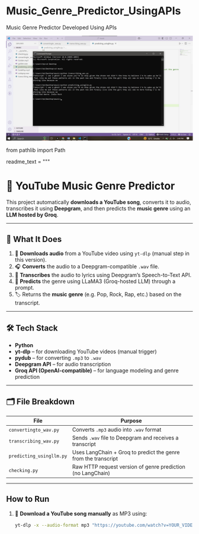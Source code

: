 # Music_Genre_Predictor_UsingAPIs
Music Genre Predictor Developed Using APIs

![banner](Genre.jpg)


from pathlib import Path

readme_text = """
# 🎵 YouTube Music Genre Predictor

This project automatically **downloads a YouTube song**, converts it to audio, transcribes it using **Deepgram**, and then predicts the **music genre** using an **LLM hosted by Groq**.

---

## 🚀 What It Does

1. 🎥 **Downloads audio** from a YouTube video using `yt-dlp` (manual step in this version).
2. 🎧 **Converts** the audio to a Deepgram-compatible `.wav` file.
3. 🧠 **Transcribes** the audio to lyrics using Deepgram’s Speech-to-Text API.
4. 🤖 **Predicts** the genre using LLaMA3 (Groq-hosted LLM) through a prompt.
5. 🏷️ Returns the **music genre** (e.g. Pop, Rock, Rap, etc.) based on the transcript.

---

## 🛠 Tech Stack

- **Python**
- **yt-dlp** – for downloading YouTube videos (manual trigger)
- **pydub** – for converting `.mp3` to `.wav`
- **Deepgram API** – for audio transcription
- **Groq API (OpenAI-compatible)** – for language modeling and genre prediction

---

## 🗂 File Breakdown

| File | Purpose |
|------|---------|
| `convertingto_wav.py` | Converts `.mp3` audio into `.wav` format |
| `transcribing_wav.py` | Sends `.wav` file to Deepgram and receives a transcript |
| `predicting_usingllm.py` | Uses LangChain + Groq to predict the genre from the transcript |
| `checking.py` | Raw HTTP request version of genre prediction (no LangChain) |

---

## How to Run

1. 🔻 **Download a YouTube song manually** as MP3 using:
   ```bash
   yt-dlp -x --audio-format mp3 "https://youtube.com/watch?v=YOUR_VIDEO"

